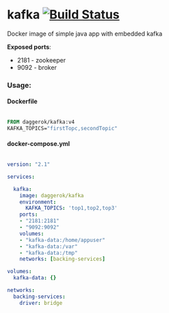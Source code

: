 # kafka [![Build Status](https://travis-ci.org/daggerok/kafka.svg?branch=master)](https://travis-ci.org/daggerok/kafka)
Docker image of simple java app with embedded kafka

**Exposed ports**:

- 2181 - zookeeper
- 9092 - broker

### Usage:

#### Dockerfile

```dockerfile

FROM daggerok/kafka:v4
KAFKA_TOPICS="firstTopc,secondTopic"

```

#### docker-compose.yml

```yaml

version: "2.1"

services:

  kafka:
    image: daggerok/kafka
    environment:
      KAFKA_TOPICS: 'top1,top2,top3'
    ports:
    - "2181:2181"
    - "9092:9092"
    volumes:
    - "kafka-data:/home/appuser"
    - "kafka-data:/var"
    - "kafka-data:/tmp"
    networks: [backing-services]

volumes:
  kafka-data: {}

networks:
  backing-services:
    driver: bridge

```
